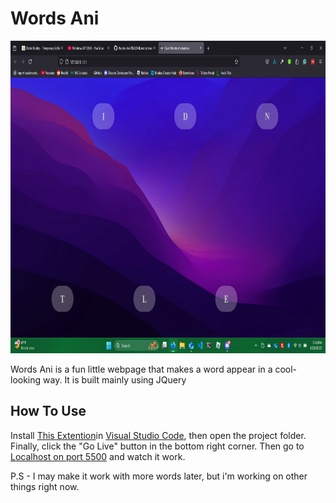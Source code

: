# Words Ani 

<img src="/logo.png" alt="Words Ani Logo" width="700px" height="500px">

Words Ani is a fun little webpage that makes a word appear in a cool-looking way.
It is built mainly using JQuery

## How To Use
Install [This Extention](https://marketplace.visualstudio.com/items?itemName=ritwickdey.LiveServer)in [Visual Studio Code](https://code.visualstudio.com), then open the project folder.
Finally, click the "Go Live" button in the bottom right corner. Then go to [Localhost on port 5500](http://localhost:5500) and watch it work.

P.S - I may make it work with more words later, but i'm working on other things right now.
